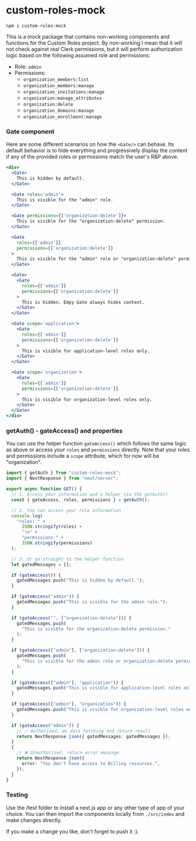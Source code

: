 # custom-roles-mock

```
npm i custom-roles-mock
```

This is a mock package that contains non-working components and functions for the Custom Roles project. By non-working I mean that it will not check against real Clerk permissions, but it will perform authorization logic based on the following assumed role and permissions:

- Role: `admin`
- Permissions:
  - `organization_members:list`
  - `organization_members:manage`
  - `organization_invitations:manage`
  - `organization:manage_attributes`
  - `organization:delete`
  - `organization_domains:manage`
  - `organization_enrollment:manage`

### Gate component

Here are some different scenarios on how the `<Gate/>` can behave. Its default behavior is to hide everything and progressively display the content if any of the provided roles or permissions match the user's R&P above.

```jsx
<div>
  <Gate>
    This is hidden by default.
  </Gate>

  <Gate roles='admin'>
    This is visible for the "admin" role.
  </Gate>

  <Gate permissions={['organization:delete']}>
    This is visible for the "organization:delete" permission.
  </Gate>

  <Gate
    roles={['admin']}
    permissions={['organization:delete']}
  >
    This is visible for the "admin" role or "organization:delete" permission.
  </Gate>

  <Gate>
    <Gate
      roles={['admin']}
      permissions={['organization:delete']}
    >
      This is hidden. Empy Gate always hides content.
    </Gate>
  </Gate>

  <Gate scope='application'>
    <Gate
      roles={['admin']}
      permissions={['organization:delete']}
    >
      This is visible for application-level roles only.
    </Gate>
  </Gate>

  <Gate scope='organization'>
    <Gate
      roles={['admin']}
      permissions={['organization:delete']}
    >
      This is visible for organization-level roles only.
    </Gate>
  </Gate>
</div>
```

### getAuth() - gateAccess() and properties

You can use the helper function `gateAccess()` which follows the same logic as above or access your `roles` and `permissions` directly.
Note that your roles and permissions include a `scope` attribute, which for now will be "organization".

```ts
import { getAuth } from "custom-roles-mock";
import { NextResponse } from "next/server";

export async function GET() {
  // 1. Access your information and a helper via the getAuth()
  const { gateAccess, roles, permissions } = getAuth();

  // 2. You can access your role information
  console.log(
    "roles: " +
      JSON.stringify(roles) +
      "\n" +
      "permissions:" +
      JSON.stringify(permissions)
  );

  // 3. Or go straight to the helper function
  let gatedMessages = [];

  if (gateAccess()) {
    gatedMessages.push("This is hidden by default.");
  }

  if (gateAccess("admin")) {
    gatedMessages.push("This is visible for the admin role.");
  }

  if (gateAccess("", ["organization:delete"])) {
    gatedMessages.push(
      "This is visible for the organization:delete permission."
    );
  }

  if (gateAccess(["admin"], ["organization:delete"])) {
    gatedMessages.push(
      "This is visible for the admin role or organization:delete permission."
    );
  }

  if (gateAccess(["admin"], "application")) {
    gatedMessages.push("This is visible for application-level roles only.");
  }

  if (gateAccess(["admin"], "organization")) {
    gatedMessages.push("This is visible for organization-level roles only.");
  }

  if (gateAccess("admin")) {
    // ✅ Authorized, do data fetching and return result
    return NextResponse.json({ gatedMessages: gatedMessages });
  }
  {
    // ❌ Unauthorized, return error message
    return NextResponse.json({
      error: "You don't have access to Billing resources.",
    });
  }
}
```

### Testing

Use the /test folder to install a next.js app or any other type of app of your choice. You can then import the components locally from `./src/index` and make changes directly.

If you make a change you like, don't forget to push it :).
